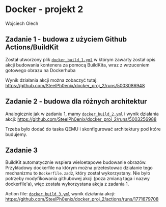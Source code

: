 # Docker - projekt 2

Wojciech Olech

## Zadanie 1 - budowa z użyciem Github Actions/BuildKit

Został utworzony plik [`docker_build_1.yml`](./.github/workflows/docker_build_1.yml) w którym zawarty został opis akcji budowania kontenera za pomocą BuildKita, wraz z wrzuceniem gotowego obrazu na Dockerhuba

Wynik działania akcji można zobaczyć tutaj: <https://github.com/SteelPh0enix/docker_proj_2/runs/5003086948>

## Zadanie 2 - budowa dla różnych architektur

Analogicznie jak w zadaniu 1, mamy [`docker_build_2.yml`](./.github/workflows/docker_build_2.yml) i wynik działania akcji: <https://github.com/SteelPh0enix/docker_proj_2/runs/5003256988>

Trzeba było dodać do taska QEMU i skonfigurować architektury pod które budujemy.

## Zadanie 3

BuildKit automatycznie wspiera wieloetapowe budowanie obrazów. Przykładowy dockerfile na którym można przetestować działanie tego mechanizmu to `Dockerfile.zad2`, który został wykorzystany. Nie było potrzeby modyfikowania githubowej akcji (poza zmianą taga i nazwy dockerfile'a), więc została wykorzystana akcja z zadania 1.

Action file: [`docker_build_3.yml`](./.github/workflows/docker_build_3.yml)
wynik działania akcji: <https://github.com/SteelPh0enix/docker_proj_2/actions/runs/1771679708>
